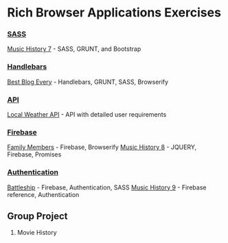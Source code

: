 # Rich Browser Applications Exercises

### [SASS](../resources/RBA_MEDIA_QUERIES.md)
[Music History 7](MUSIC_HISTORY_07.md) - SASS, GRUNT, and Bootstrap


### [Handlebars](../resources/RBA_HANDLEBARS.md)
[Best Blog Every](RBA_HANDLEBARS_BLOG.md) - Handlebars, GRUNT, SASS, Browserify


### [API](../resources/RBA_API_CONCEPTS.md)
[Local Weather API](RBA_API_WEATHER_APP.md) - API with detailed user requirements


### [Firebase](../resources/RBA_FIREBASE_CONCEPTS.md)
[Family Members](RBA_FAMILY_MEMBERS.md) - Firebase, Browserify 
[Music History 8](MUSIC_HISTORY_08.md) - JQUERY, Firebase, Promises 


### [Authentication](../resources/RBA_AUTHENTICATION.md)
[Battleship](RBA_BATTLESHIP.md) - Firebase, Authentication, SASS 
[Music History 9](MUSIC_HISTORY_09.md) - Firebase reference, Authentication


## Group Project
1. Movie History
